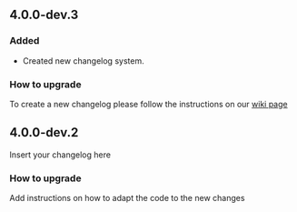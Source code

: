 ## 4.0.0-dev.3

### Added
- Created new changelog system.

### How to upgrade

To create a new changelog please follow the instructions on our [wiki page](https://www.azerothcore.org/wiki/how-to-use-changelog)

## 4.0.0-dev.2

Insert your changelog here

### How to upgrade

Add instructions on how to adapt the code to the new changes



